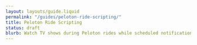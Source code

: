 ```yaml
---
layout: layouts/guide.liquid
permalink: "/guides/peloton-ride-scripting/"
title: Peloton Ride Scripting
status: draft
blurb: Watch TV shows during Peloton rides while scheduled notifications from Scriptable coach you on your cadence and resistance.
---
```

